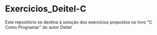 # Exercicios_Deitel-C
Este repositório se destina à solução dos exercícios propostos no livro "C Como Programar" do autor Deitel
